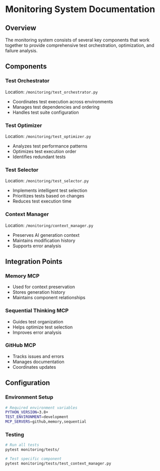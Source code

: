 # Monitoring System Documentation

## Overview
The monitoring system consists of several key components that work together to provide comprehensive test orchestration, optimization, and failure analysis.

## Components

### Test Orchestrator
Location: `/monitoring/test_orchestrator.py`

- Coordinates test execution across environments
- Manages test dependencies and ordering
- Handles test suite configuration

### Test Optimizer
Location: `/monitoring/test_optimizer.py`

- Analyzes test performance patterns
- Optimizes test execution order
- Identifies redundant tests

### Test Selector
Location: `/monitoring/test_selector.py`

- Implements intelligent test selection
- Prioritizes tests based on changes
- Reduces test execution time

### Context Manager
Location: `/monitoring/context_manager.py`

- Preserves AI generation context
- Maintains modification history
- Supports error analysis

## Integration Points

### Memory MCP
- Used for context preservation
- Stores generation history
- Maintains component relationships

### Sequential Thinking MCP
- Guides test organization
- Helps optimize test selection
- Improves error analysis

### GitHub MCP
- Tracks issues and errors
- Manages documentation
- Coordinates updates

## Configuration

### Environment Setup
```bash
# Required environment variables
PYTHON_VERSION=3.8+
TEST_ENVIRONMENT=development
MCP_SERVERS=github,memory,sequential
```

### Testing
```bash
# Run all tests
pytest monitoring/tests/

# Test specific component
pytest monitoring/tests/test_context_manager.py
```